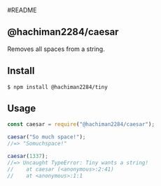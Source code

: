 #README

## @hachiman2284/caesar

Removes all spaces from a string.

## Install

```
$ npm install @hachiman2284/tiny
```

## Usage

```js
const caesar = require("@hachiman2284/caesar");

caesar("So much space!");
//=> "Somuchspace!"

caesar(1337);
//=> Uncaught TypeError: Tiny wants a string!
//    at caesar (<anonymous>:2:41)
//    at <anonymous>:1:1
```
